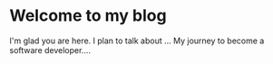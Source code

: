 # Welcome to my blog

I'm glad you are here. I plan to talk about ...
My journey to become a software developer....
